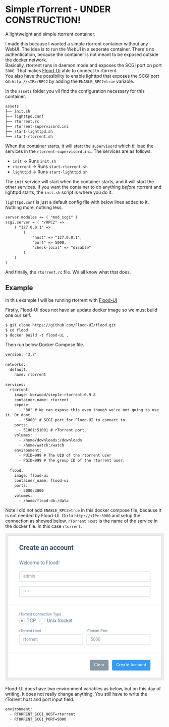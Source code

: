 # Simple rTorrent - UNDER CONSTRUCTION! 
A lightweight and simple rtorrent container.

I made this because I wanted a simple rtorrent container without any WebUI. The idea is to run the WebUI in a seperate container. There's no authentication, because the container is not meant to be exposed outside the docker network.  
Basically, rtorrent runs in daemon mode and exposes the SCGI port on port `5000`. That makes [Flood-UI](https://github.com/Flood-UI/flood) able to connect to rtorrent.  
You also have the possibility to enable lighttpd that exposes the SCGI port on `http://<IP>/RPC2` by adding the `ENABLE_RPC2=true` variable.

In the `assets` folder you vil find the configuration necessary for this container.
```
assets
├── init.sh
├── lighttpd.conf
├── rtorrent.rc
├── rtorrent-supervisord.ini
├── start-lighttpd.sh
└── start-rtorrent.sh
```

When the container starts, it will start the `supervisord` which til load the services in the `rtorrent-supervisord.ini`. The services are as follows.
 - `init` -> Runs `init.sh`
 - `rtorrent` -> Runs `start-rtorrent.sh`
 - `lighttpd` -> Runs `start-lighttpd.sh`

The `init` service will start when the container starts, and it will start the other services. If you want the container to do anything *before* rtorrent and lighttpd starts, the `init.sh` script is where you do it.

`lighttpd.conf` is just a default config file with below lines added to it. Nothing more, nothing less.
```
server.modules += ( "mod_scgi" )
scgi.server = ( "/RPC2" =>
    ( "127.0.0.1" =>
        (
            "host" => "127.0.0.1",
            "port" => 5000,
            "check-local" => "disable"
        )
    )
)
```

And finally, the `rtorrent.rc` file. We all know what that does.

## Example
In this example I will be running rtorrent with [Flood-UI](https://github.com/Flood-UI/flood)

Firstly, Flood-UI does not have an update docker image so we must build one our self.
```
$ git clone https://github.com/Flood-UI/flood.git
$ cd flood
$ docker build -t flood-ui .
```

Then run below Docker Compose file.
```
version: '3.7'

networks:
  default:
    name: rtorrent

services:
  rtorrent:
    image: kerwood/simple-rtorrent:0.9.8
    container_name: rtorrent
    expose:
      - "80" # We can expose this even though we're not going to use it. Or dont.
      - "5000" # SCGI port for Flood-UI to connect to.
    ports:
      - 51001:51001 # rTorrent port.
    volumes:
      - /home/downloads:/downloads
      - /home/watch:/watch
    environment:
      - PUID=999 # The UID of the rtorrent user
      - PGID=999 # The group ID of the rtorrent user.

  flood:
    image: flood-ui
    container_name: flood-ui
    ports:
      - 3000:3000
    volumes:
      - /home/flood-db:/data
```
Note I did not add `ENABLE_RPC2=true` in this docker compose file, because it is not needed by Flood-UI.
Go to `http://<IP>:3000` and setup the connection as showed below. `rTorrent Host` is the name of the service in the docker file. In this case `rtorrent`.

![](flood-ui.png)

Flood-UI does have two environment variables as below, but on this day of writing, it does not really change anything. You still have to write the rTorrent host and port input field.
```
environment:
  - RTORRENT_SCGI_HOST=rtorrent
  - RTORRENT_SCGI_PORT=5000
```